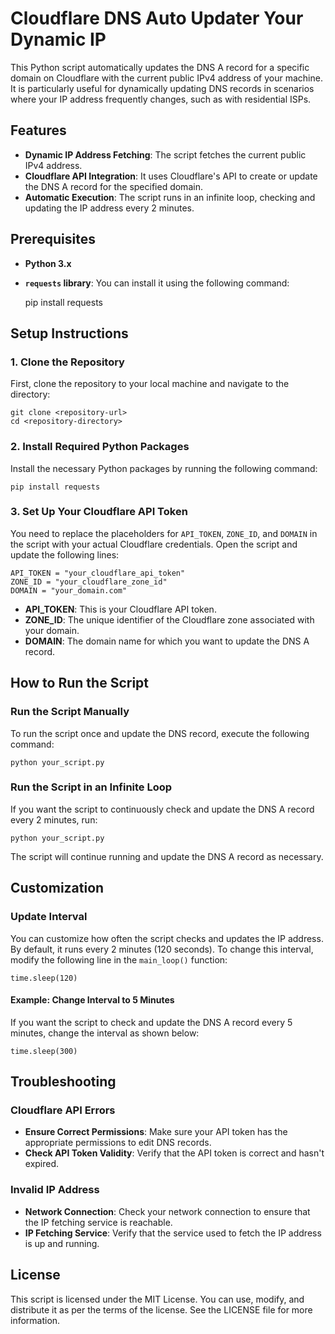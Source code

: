 
Cloudflare DNS Auto Updater Your Dynamic IP 
=================================

This Python script automatically updates the DNS A record for a specific domain on Cloudflare with the current public IPv4 address of your machine. It is particularly useful for dynamically updating DNS records in scenarios where your IP address frequently changes, such as with residential ISPs.

Features
--------

*   **Dynamic IP Address Fetching**: The script fetches the current public IPv4 address.
*   **Cloudflare API Integration**: It uses Cloudflare's API to create or update the DNS A record for the specified domain.
*   **Automatic Execution**: The script runs in an infinite loop, checking and updating the IP address every 2 minutes.

Prerequisites
-------------

*   **Python 3.x**
*   **`requests` library**: You can install it using the following command:

    pip install requests

Setup Instructions
------------------

### 1\. Clone the Repository

First, clone the repository to your local machine and navigate to the directory:

    git clone <repository-url>
    cd <repository-directory>

### 2\. Install Required Python Packages

Install the necessary Python packages by running the following command:

    pip install requests

### 3\. Set Up Your Cloudflare API Token

You need to replace the placeholders for `API_TOKEN`, `ZONE_ID`, and `DOMAIN` in the script with your actual Cloudflare credentials. Open the script and update the following lines:

    API_TOKEN = "your_cloudflare_api_token"
    ZONE_ID = "your_cloudflare_zone_id"
    DOMAIN = "your_domain.com"

*   **API\_TOKEN**: This is your Cloudflare API token.
*   **ZONE\_ID**: The unique identifier of the Cloudflare zone associated with your domain.
*   **DOMAIN**: The domain name for which you want to update the DNS A record.

How to Run the Script
---------------------

### Run the Script Manually

To run the script once and update the DNS record, execute the following command:

    python your_script.py

### Run the Script in an Infinite Loop

If you want the script to continuously check and update the DNS A record every 2 minutes, run:

    python your_script.py

The script will continue running and update the DNS A record as necessary.

Customization
-------------

### Update Interval

You can customize how often the script checks and updates the IP address. By default, it runs every 2 minutes (120 seconds). To change this interval, modify the following line in the `main_loop()` function:

    time.sleep(120)  

#### Example: Change Interval to 5 Minutes

If you want the script to check and update the DNS A record every 5 minutes, change the interval as shown below:

    time.sleep(300)  

Troubleshooting
---------------

### Cloudflare API Errors

*   **Ensure Correct Permissions**: Make sure your API token has the appropriate permissions to edit DNS records.
*   **Check API Token Validity**: Verify that the API token is correct and hasn't expired.

### Invalid IP Address

*   **Network Connection**: Check your network connection to ensure that the IP fetching service is reachable.
*   **IP Fetching Service**: Verify that the service used to fetch the IP address is up and running.

License
-------

This script is licensed under the MIT License. You can use, modify, and distribute it as per the terms of the license. See the LICENSE file for more information.
